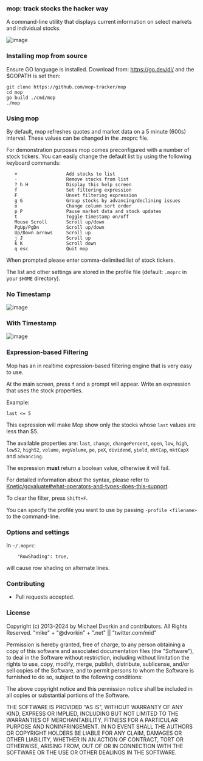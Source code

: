### mop: track stocks the hacker way
A command-line utility that displays current information on select markets and individual stocks.

![image](https://user-images.githubusercontent.com/12674437/144474220-5f35f893-6860-4ba5-9c3a-58b80df16255.png)

### Installing mop from source

Ensure GO language is installed. Download from: https://go.dev/dl/ and the $GOPATH is set then:

```
git clone https://github.com/mop-tracker/mop
cd mop
go build ./cmd/mop
./mop
```

### Using mop
By default, mop refreshes quotes and market data on a 5 minute (600s) interval.  These values can be changed in the .moprc file.

For demonstration purposes mop comes preconfigured with a number of stock tickers. You can easily change the default list by using the following keyboard commands:

```
   +                  Add stocks to list
   -                  Remove stocks from list
   ? h H              Display this help screen
   f                  Set filtering expression
   F                  Unset filtering expression
   g G                Group stocks by advancing/declining issues
   o                  Change column sort order
   p P                Pause market data and stock updates
   t                  Toggle timestamp on/off
   Mouse Scroll       Scroll up/down
   PgUp/PgDn          Scroll up/down
   Up/Down arrows     Scroll up
   j J                Scroll up
   k K                Scroll down
   q esc              Quit mop
```

When prompted please enter comma-delimited list of stock tickers.

The list and other settings are stored in the profile file (default: ``.moprc`` in your ``$HOME`` directory).

### No Timestamp
![image](https://github.com/mop-tracker/mop/assets/12674437/f753ce40-c9b2-4ed1-bf51-2a79c83f3f1c)

### With Timestamp
![image](https://github.com/mop-tracker/mop/assets/12674437/8d732111-d25a-425f-bdbf-f0ada6e04b75)

### Expression-based Filtering
Mop has an in realtime expression-based filtering engine that is very easy to use.

At the main screen, press `f` and a prompt will appear. Write an expression that uses the stock properties.

Example:

```last <= 5```

This expression will make Mop show only the stocks whose `last` values are less than $5.

The available properties are: `last`, `change`, `changePercent`, `open`, `low`, `high`, `low52`, `high52`, `volume`, `avgVolume`, `pe`, `peX`, `dividend`, `yield`, `mktCap`, `mktCapX` and `advancing`.

The expression **must** return a boolean value, otherwise it will fail.

For detailed information about the syntax, please refer to [Knetic/govaluate#what-operators-and-types-does-this-support](https://github.com/Knetic/govaluate#what-operators-and-types-does-this-support).

To clear the filter, press `Shift+F`.

You can specify the profile you want to use by passing ``-profile <filename>`` to the command-line.

### Options and settings

In `~/.moprc`:

```
    "RowShading": true,
```

will cause row shading on alternate lines.

### Contributing
* Pull requests accepted.

### License
Copyright (c) 2013-2024 by Michael Dvorkin and contributors. All Rights Reserved.
"mike" + "@dvorkin" + ".net" || "twitter.com/mid"

Permission is hereby granted, free of charge, to any person obtaining a copy of this software and associated documentation files (the "Software"), to deal in the Software without restriction, including without limitation the rights to use, copy, modify, merge, publish, distribute, sublicense, and/or sell copies of the Software, and to permit persons to whom the Software is furnished to do so, subject to the following conditions:

The above copyright notice and this permission notice shall be included in all copies or substantial portions of the Software.

THE SOFTWARE IS PROVIDED "AS IS", WITHOUT WARRANTY OF ANY KIND, EXPRESS OR IMPLIED, INCLUDING BUT NOT LIMITED TO THE WARRANTIES OF MERCHANTABILITY, FITNESS FOR A PARTICULAR PURPOSE AND NONINFRINGEMENT. IN NO EVENT SHALL THE AUTHORS OR COPYRIGHT HOLDERS BE LIABLE FOR ANY CLAIM, DAMAGES OR OTHER LIABILITY, WHETHER IN AN ACTION OF CONTRACT, TORT OR OTHERWISE, ARISING FROM, OUT OF OR IN CONNECTION WITH THE SOFTWARE OR THE USE OR OTHER DEALINGS IN THE SOFTWARE.
